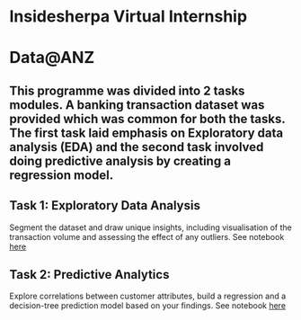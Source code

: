 # Insidesherpa Virtual Internship 
# Data@ANZ

## This programme was divided into 2 tasks modules. A banking transaction dataset was provided which was common for both the tasks. The first task laid emphasis on Exploratory data analysis (EDA) and the second task involved doing predictive analysis by creating a regression model.

## Task 1: Exploratory Data Analysis
Segment the dataset and draw unique insights, including visualisation of the transaction volume and assessing the effect of any outliers.
See notebook [here](https://github.com/jayashree8/ANZ-virtual-experience-program/tree/master/Task%201)

## Task 2: Predictive Analytics
Explore correlations between customer attributes, build a regression and a decision-tree prediction model based on your findings.
See notebook [here](https://github.com/jayashree8/ANZ-virtual-experience-program/tree/master/Task%202)